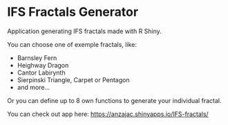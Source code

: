 # IFS Fractals Generator

Application generating IFS fractals made with R Shiny.

You can choose one of exemple fractals, like:

 - Barnsley Fern
 - Heighway Dragon
 - Cantor Labirynth
 - Sierpinski Triangle, Carpet or Pentagon
 - and more...
 
Or you can define up to 8 own functions to generate your individual fractal.

You can check out app here: https://anzajac.shinyapps.io/IFS-fractals/
